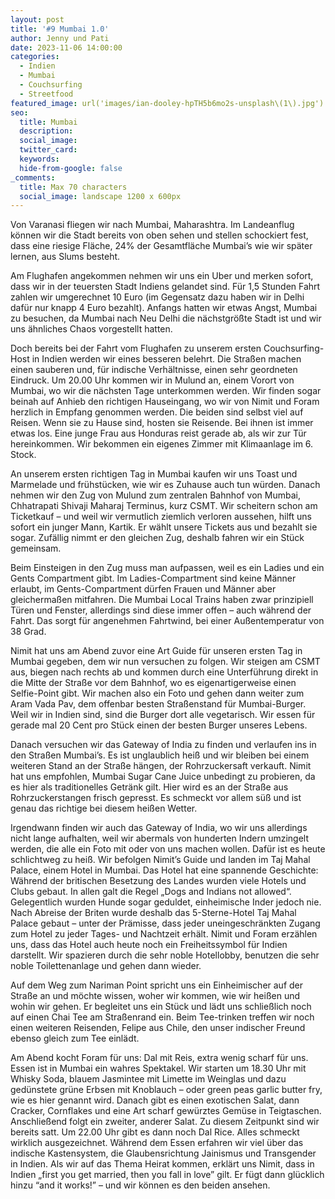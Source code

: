 ```yaml
---
layout: post
title: '#9 Mumbai 1.0'
author: Jenny und Pati
date: 2023-11-06 14:00:00
categories:
  - Indien
  - Mumbai
  - Couchsurfing
  - Streetfood
featured_image: url('images/ian-dooley-hpTH5b6mo2s-unsplash\(1\).jpg')
seo:
  title: Mumbai
  description:
  social_image:
  twitter_card:
  keywords:
  hide-from-google: false
_comments:
  title: Max 70 characters
  social_image: landscape 1200 x 600px
---
```


Von Varanasi fliegen wir nach Mumbai, Maharashtra. Im Landeanflug können wir die Stadt bereits von oben sehen und stellen schockiert fest, dass eine riesige Fläche, 24% der Gesamtfläche Mumbai’s wie wir später lernen, aus Slums besteht.

Am Flughafen angekommen nehmen wir uns ein Uber und merken sofort, dass wir in der teuersten Stadt Indiens gelandet sind. Für 1,5 Stunden Fahrt zahlen wir umgerechnet 10 Euro (im Gegensatz dazu haben wir in Delhi dafür nur knapp 4 Euro bezahlt). Anfangs hatten wir etwas Angst, Mumbai zu besuchen, da Mumbai nach Neu Delhi die nächstgrößte Stadt ist und wir uns ähnliches Chaos vorgestellt hatten.

Doch bereits bei der Fahrt vom Flughafen zu unserem ersten Couchsurfing-Host in Indien werden wir eines besseren belehrt. Die Straßen machen einen sauberen und, für indische Verhältnisse, einen sehr geordneten Eindruck. Um 20.00 Uhr kommen wir in Mulund an, einem Vorort von Mumbai, wo wir die nächsten Tage unterkommen werden. Wir finden sogar beinah auf Anhieb den richtigen Hauseingang, wo wir von Nimit und Foram herzlich in Empfang genommen werden. Die beiden sind selbst viel auf Reisen. Wenn sie zu Hause sind, hosten sie Reisende. Bei ihnen ist immer etwas los. Eine junge Frau aus Honduras reist gerade ab, als wir zur Tür hereinkommen. Wir bekommen ein eigenes Zimmer mit Klimaanlage im 6. Stock.

<!-- 1img -->

An unserem ersten richtigen Tag in Mumbai kaufen wir uns Toast und Marmelade und frühstücken, wie wir es Zuhause auch tun würden. Danach nehmen wir den Zug von Mulund zum zentralen Bahnhof von Mumbai, Chhatrapati Shivaji Maharaj Terminus, kurz CSMT. Wir scheitern schon am Ticketkauf – und weil wir vermutlich ziemlich verloren aussehen, hilft uns sofort ein junger Mann, Kartik. Er wählt unsere Tickets aus und bezahlt sie sogar. Zufällig nimmt er den gleichen Zug, deshalb fahren wir ein Stück gemeinsam.

Beim Einsteigen in den Zug muss man aufpassen, weil es ein Ladies und ein Gents Compartment gibt. Im Ladies-Compartment sind keine Männer erlaubt, im Gents-Compartment dürfen Frauen und Männer aber gleichermaßen mitfahren. Die Mumbai Local Trains haben zwar prinzipiell Türen und Fenster, allerdings sind diese immer offen – auch während der Fahrt. Das sorgt für angenehmen Fahrtwind, bei einer Außentemperatur von 38 Grad.

Nimit hat uns am Abend zuvor eine Art Guide für unseren ersten Tag in Mumbai gegeben, dem wir nun versuchen zu folgen. Wir steigen am CSMT aus, biegen nach rechts ab und kommen durch eine Unterführung direkt in die Mitte der Straße vor dem Bahnhof, wo es eigenartigerweise einen Selfie-Point gibt. Wir machen also ein Foto und gehen dann weiter zum Aram Vada Pav, dem offenbar besten Straßenstand für Mumbai-Burger. Weil wir in Indien sind, sind die Burger dort alle vegetarisch. Wir essen für gerade mal 20 Cent pro Stück einen der besten Burger unseres Lebens.

<!-- 2img -->

Danach versuchen wir das Gateway of India zu finden und verlaufen ins in den Straßen Mumbai’s. Es ist unglaublich heiß und wir bleiben bei einem weiteren Stand an der Straße hängen, der Rohrzuckersaft verkauft. Nimit hat uns empfohlen, Mumbai Sugar Cane Juice unbedingt zu probieren, da es hier als traditionelles Getränk gilt. Hier wird es an der Straße aus Rohrzuckerstangen frisch gepresst. Es schmeckt vor allem süß und ist genau das richtige bei diesem heißen Wetter.

<!-- 1img -->

Irgendwann finden wir auch das Gateway of India, wo wir uns allerdings nicht lange aufhalten, weil wir abermals von hunderten Indern umzingelt werden, die alle ein Foto mit oder von uns machen wollen. Dafür ist es heute schlichtweg zu heiß. Wir befolgen Nimit’s Guide und landen im Taj Mahal Palace, einem Hotel in Mumbai. Das Hotel hat eine spannende Geschichte: Während der britischen Besetzung des Landes wurden viele Hotels und Clubs gebaut. In allen galt die Regel „Dogs and Indians not allowed“. Gelegentlich wurden Hunde sogar geduldet, einheimische Inder jedoch nie. Nach Abreise der Briten wurde deshalb das 5-Sterne-Hotel Taj Mahal Palace gebaut – unter der Prämisse, dass jeder uneingeschränkten Zugang zum Hotel zu jeder Tages- und Nachtzeit erhält. Nimit und Foram erzählen uns, dass das Hotel auch heute noch ein Freiheitssymbol für Indien darstellt. Wir spazieren durch die sehr noble Hotellobby, benutzen die sehr noble Toilettenanlage und gehen dann wieder.

<!-- 1img -->

Auf dem Weg zum Nariman Point spricht uns ein Einheimischer auf der Straße an und möchte wissen, woher wir kommen, wie wir heißen und wohin wir gehen. Er begleitet uns ein Stück und lädt uns schließlich noch auf einen Chai Tee am Straßenrand ein. Beim Tee-trinken treffen wir noch einen weiteren Reisenden, Felipe aus Chile, den unser indischer Freund ebenso gleich zum Tee einlädt.

<!-- 1img -->

Am Abend kocht Foram für uns: Dal mit Reis, extra wenig scharf für uns. Essen ist in Mumbai ein wahres Spektakel. Wir starten um 18.30 Uhr mit Whisky Soda, blauem Jasmintee mit Limette im Weinglas und dazu gedünstete grüne Erbsen mit Knoblauch – oder green peas garlic butter fry, wie es hier genannt wird. Danach gibt es einen exotischen Salat, dann Cracker, Cornflakes und eine Art scharf gewürztes Gemüse in Teigtaschen. Anschließend folgt ein zweiter, anderer Salat. Zu diesem Zeitpunkt sind wir bereits satt. Um 22.00 Uhr gibt es dann noch Dal Rice. Alles schmeckt wirklich ausgezeichnet. Während dem Essen erfahren wir viel über das indische Kastensystem, die Glaubensrichtung Jainismus und Transgender in Indien. Als wir auf das Thema Heirat kommen, erklärt uns Nimit, dass in Indien „first you get married, then you fall in love” gilt. Er fügt dann glücklich hinzu “and it works!” – und wir können es den beiden ansehen.

<!-- 1img -->